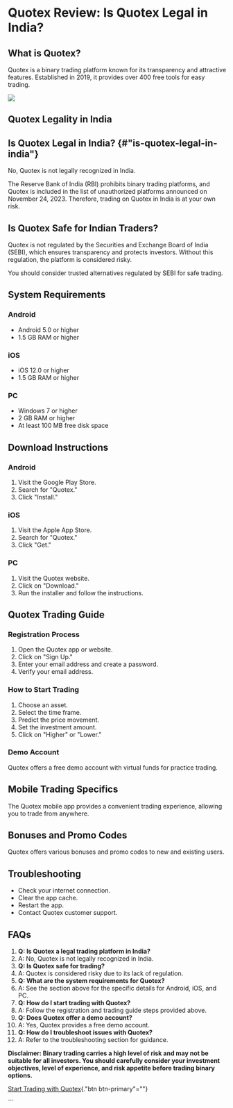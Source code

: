 # Quotex Review: Is Quotex Legal in India?

## What is Quotex?

Quotex is a binary trading platform known for its transparency and
attractive features. Established in 2019, it provides over 400 free
tools for easy trading.

[![](https://static.quotex.io/files/1_en/300_250.jpg)](https://traff.sbs/brokerqxsignupf)

## Quotex Legality in India

## Is Quotex Legal in India? {#"is-quotex-legal-in-india"}

No, Quotex is not legally recognized in India.

The Reserve Bank of India (RBI) prohibits binary trading platforms, and
Quotex is included in the list of unauthorized platforms announced on
November 24, 2023. Therefore, trading on Quotex in India is at your own
risk.

## Is Quotex Safe for Indian Traders?

Quotex is not regulated by the Securities and Exchange Board of India
(SEBI), which ensures transparency and protects investors. Without this
regulation, the platform is considered risky.

You should consider trusted alternatives regulated by SEBI for safe
trading.

## System Requirements

### Android

-   Android 5.0 or higher
-   1.5 GB RAM or higher

### iOS

-   iOS 12.0 or higher
-   1.5 GB RAM or higher

### PC

-   Windows 7 or higher
-   2 GB RAM or higher
-   At least 100 MB free disk space

## Download Instructions

### Android

1.  Visit the Google Play Store.
2.  Search for "Quotex."
3.  Click "Install."

### iOS

1.  Visit the Apple App Store.
2.  Search for "Quotex."
3.  Click "Get."

### PC

1.  Visit the Quotex website.
2.  Click on "Download."
3.  Run the installer and follow the instructions.

## Quotex Trading Guide

### Registration Process

1.  Open the Quotex app or website.
2.  Click on "Sign Up."
3.  Enter your email address and create a password.
4.  Verify your email address.

### How to Start Trading

1.  Choose an asset.
2.  Select the time frame.
3.  Predict the price movement.
4.  Set the investment amount.
5.  Click on "Higher" or "Lower."

### Demo Account

Quotex offers a free demo account with virtual funds for practice
trading.

## Mobile Trading Specifics

The Quotex mobile app provides a convenient trading experience, allowing
you to trade from anywhere.

## Bonuses and Promo Codes

Quotex offers various bonuses and promo codes to new and existing users.

## Troubleshooting

-   Check your internet connection.
-   Clear the app cache.
-   Restart the app.
-   Contact Quotex customer support.

## FAQs

1.  **Q: Is Quotex a legal trading platform in India?**
2.  A: No, Quotex is not legally recognized in India.
3.  **Q: Is Quotex safe for trading?**
4.  A: Quotex is considered risky due to its lack of regulation.
5.  **Q: What are the system requirements for Quotex?**
6.  A: See the section above for the specific details for Android, iOS,
    and PC.
7.  **Q: How do I start trading with Quotex?**
8.  A: Follow the registration and trading guide steps provided above.
9.  **Q: Does Quotex offer a demo account?**
10. A: Yes, Quotex provides a free demo account.
11. **Q: How do I troubleshoot issues with Quotex?**
12. A: Refer to the troubleshooting section for guidance.

**Disclaimer: Binary trading carries a high level of risk and may not be
suitable for all investors. You should carefully consider your
investment objectives, level of experience, and risk appetite before
trading binary options.**

[Start Trading with
Quotex](\%22https://traff.sbs/quotexonelink\%22){."btn
btn-primary"=""}

\`\`\`

